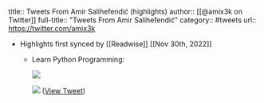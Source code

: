 title:: Tweets From Amir Salihefendić (highlights)
author:: [[@amix3k on Twitter]]
full-title:: "Tweets From Amir Salihefendić"
category:: #tweets
url:: https://twitter.com/amix3k

- Highlights first synced by [[Readwise]] [[Nov 30th, 2022]]
	- Learn Python Programming: 
	  
	  ![](https://pbs.twimg.com/media/Fit4wPjWIAc50f1.jpg) 
	  
	  ![](https://pbs.twimg.com/media/Fit4xaPWYAA9_T9.jpg) ([View Tweet](https://twitter.com/amix3k/status/1597504061867454464))